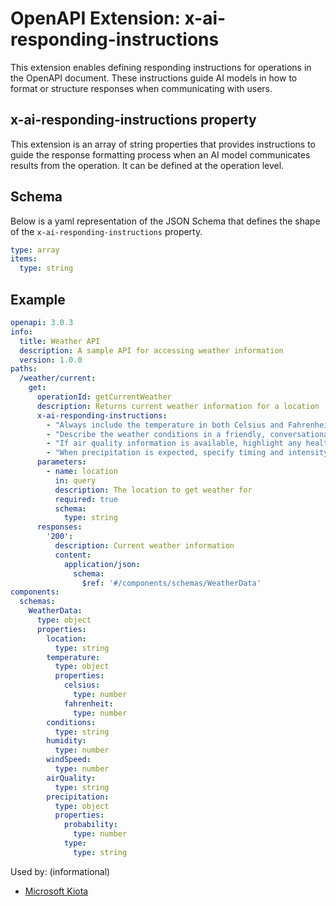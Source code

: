 # OpenAPI Extension: x-ai-responding-instructions

This extension enables defining responding instructions for operations in the OpenAPI document. These instructions guide AI models in how to format or structure responses when communicating with users.

## x-ai-responding-instructions property

This extension is an array of string properties that provides instructions to guide the response formatting process when an AI model communicates results from the operation. It can be defined at the operation level.

## Schema

Below is a yaml representation of the JSON Schema that defines the shape of the `x-ai-responding-instructions` property.

```yaml
type: array
items:
  type: string
```

## Example

```yaml
openapi: 3.0.3
info:
  title: Weather API
  description: A sample API for accessing weather information
  version: 1.0.0
paths:
  /weather/current:
    get:
      operationId: getCurrentWeather
      description: Returns current weather information for a location
      x-ai-responding-instructions:
        - "Always include the temperature in both Celsius and Fahrenheit"
        - "Describe the weather conditions in a friendly, conversational manner"
        - "If air quality information is available, highlight any health concerns"
        - "When precipitation is expected, specify timing and intensity"
      parameters:
        - name: location
          in: query
          description: The location to get weather for
          required: true
          schema:
            type: string
      responses:
        '200':
          description: Current weather information
          content:
            application/json:
              schema:
                $ref: '#/components/schemas/WeatherData'
components:
  schemas:
    WeatherData:
      type: object
      properties:
        location:
          type: string
        temperature:
          type: object
          properties:
            celsius:
              type: number
            fahrenheit:
              type: number
        conditions:
          type: string
        humidity:
          type: number
        windSpeed:
          type: number
        airQuality:
          type: string
        precipitation:
          type: object
          properties:
            probability:
              type: number
            type:
              type: string
```

Used by: (informational)

* [Microsoft Kiota](https://aka.ms/kiota)
